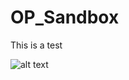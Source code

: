 # OP_Sandbox

This is a test

![alt text](https://github.com/peterkinget/OP_Sandbox/blob/main/img/presized_OTA.png?raw=true)